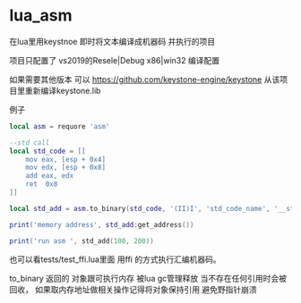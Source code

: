 # lua_asm
在lua里用keystnoe 即时将文本编译成机器码 并执行的项目


项目只配置了 vs2019的Resele|Debug  x86|win32 编译配置

如果需要其他版本 可以 https://github.com/keystone-engine/keystone 从该项目里重新编译keystone.lib


例子
```lua
local asm = requore 'asm'

--std call 
local std_code = [[
    mov eax, [esp + 0x4] 
    mov edx, [esp + 0x8]
    add eax, edx
    ret  0x8
]]

local std_add = asm.to_binary(std_code, '(II)I', 'std_code_name', '__stdcall')

print('memory address', std_add:get_address())

print('run asm ', std_add(100, 200))

```

也可以看tests/test_ffi.lua里面 用ffi 的方式执行汇编机器码。


to_binary 返回的 对象跟可执行内存 被lua gc管理释放 当不存在任何引用时会被回收， 如果取内存地址做相关操作记得将对象保持引用 避免野指针崩溃 
